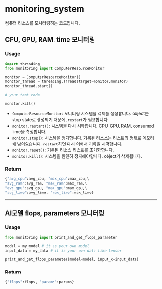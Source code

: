 # monitoring_system
컴퓨터 리소스를 모니터링하는 코드입니다.


## CPU, GPU, RAM, time 모니터링

### Usage
```python
import threading
from monitoring import ComputerResourceMonitor

monitor = ComputerResourceMonitor()
monitor_thread = threading.Thread(target=monitor.monitor)
monitor_thread.start()

# your test code

monitor.kill()
```

* `ComputerResourceMonitor`: 모니터링 시스템을 객체를 생성합니다. object는 stop state로 생성되기 때문에, `restart`가 필요합니다.
* `monitor.restart()`: 시스템을 다시 시작합니다. CPU, GPU, RAM, consumed time을 측정합니다.
* `monitor.stop()`: 시스템을 정지합니다. 기록된 리소스는 리스트의 형태로 메모리에 남아있습니다. `restart`하면 다시 이어서 기록을 시작합니다.
* `monitor.reset()`: 기록된 리소스 리스트를 초기화합니다.
* `monitor.kill()`: 시스템을 완전히 정지해야합니다. object가 삭제됩니다.

### Return
```python
{"avg_cpu":avg_cpu, "max_cpu":max_cpu,\
"avg_ram":avg_ram, "max_ram":max_ram,\
"avg_gpu":avg_gpu, "max_gpu":max_gpu,\
"avg_time":avg_time, "max_time":max_time}
```

---

## AI모델 flops, parameters 모니터링

### Usage
```python
from monitoring import print_and_get_flops_parameter

model = my_model # it is your own model
input_data = my_data # it is your own data like tensor

print_and_get_flops_parameter(model=model, input_x=input_data)
```

### Return 
```python
{"flops":flops, "params":params}
```

